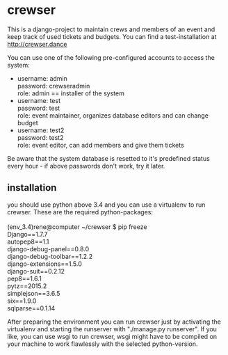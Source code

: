 # crewser

This is a django-project to maintain crews and members of an event and keep track of used tickets and budgets. You can find a test-installation at http://crewser.dance<br/>


You can use one of the following pre-configured accounts to access the system:<br/>
<ul>
  <li>username: admin<br/>password: crewseradmin<br/>role: admin == installer of the system</li>
  <li>username: test<br/>password: test<br/>role: event maintainer, organizes database editors and can change budget</li>
  <li>username: test2<br/>password: test2<br/>role: event editor, can add members and give them tickets</li>
</ul>
Be aware that the system database is resetted to it's predefined status every hour - if above passwords don't work, try it later.

## installation
you should use python above 3.4 and you can use a virtualenv to run crewser. These are the required python-packages:<br/>
<br/>
(env_3.4)rene@computer ~/crewser $ pip freeze<br/>
Django==1.7.7<br/>
autopep8==1.1<br/>
django-debug-panel==0.8.0<br/>
django-debug-toolbar==1.2.2<br/>
django-extensions==1.5.0<br/>
django-suit==0.2.12<br/>
pep8==1.6.1<br/>
pytz==2015.2<br/>
simplejson==3.6.5<br/>
six==1.9.0<br/>
sqlparse==0.1.14<br/>

After preparing the environment you can run crewser just by activating the virtualenv and starting the runserver with "./manage.py runserver". If you like, you can use wsgi to run crewser, wsgi might have to be compiled on your machine to work flawlessly with the selected python-version.
